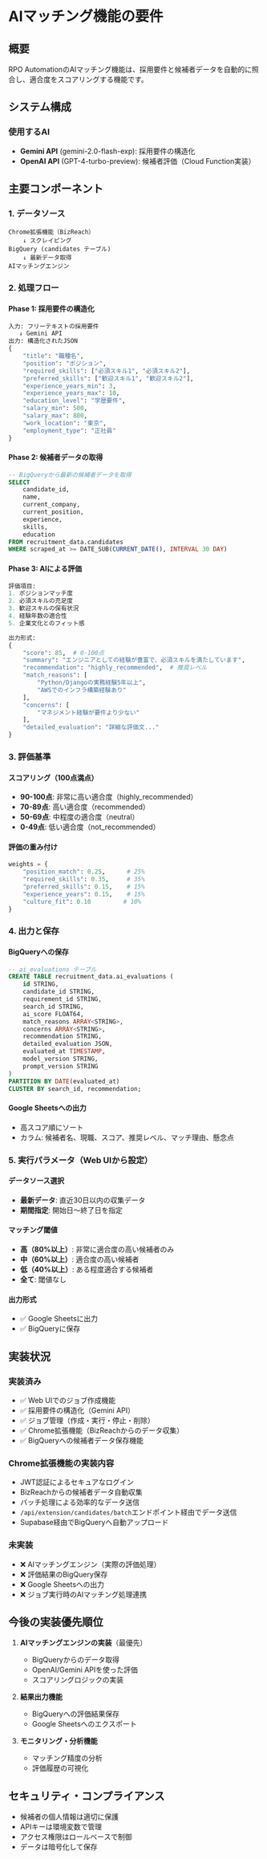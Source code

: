 # AIマッチング機能の要件

## 概要
RPO AutomationのAIマッチング機能は、採用要件と候補者データを自動的に照合し、適合度をスコアリングする機能です。

## システム構成

### 使用するAI
- **Gemini API** (gemini-2.0-flash-exp): 採用要件の構造化
- **OpenAI API** (GPT-4-turbo-preview): 候補者評価（Cloud Function実装）

## 主要コンポーネント

### 1. データソース
```
Chrome拡張機能（BizReach）
    ↓ スクレイピング
BigQuery (candidates テーブル)
    ↓ 最新データ取得
AIマッチングエンジン
```

### 2. 処理フロー

#### Phase 1: 採用要件の構造化
```python
入力: フリーテキストの採用要件
   ↓ Gemini API
出力: 構造化されたJSON
{
    "title": "職種名",
    "position": "ポジション",
    "required_skills": ["必須スキル1", "必須スキル2"],
    "preferred_skills": ["歓迎スキル1", "歓迎スキル2"],
    "experience_years_min": 3,
    "experience_years_max": 10,
    "education_level": "学歴要件",
    "salary_min": 500,
    "salary_max": 800,
    "work_location": "東京",
    "employment_type": "正社員"
}
```

#### Phase 2: 候補者データの取得
```sql
-- BigQueryから最新の候補者データを取得
SELECT 
    candidate_id,
    name,
    current_company,
    current_position,
    experience,
    skills,
    education
FROM recruitment_data.candidates
WHERE scraped_at >= DATE_SUB(CURRENT_DATE(), INTERVAL 30 DAY)
```

#### Phase 3: AIによる評価
```python
評価項目:
1. ポジションマッチ度
2. 必須スキルの充足度
3. 歓迎スキルの保有状況
4. 経験年数の適合性
5. 企業文化とのフィット感

出力形式:
{
    "score": 85,  # 0-100点
    "summary": "エンジニアとしての経験が豊富で、必須スキルを満たしています",
    "recommendation": "highly_recommended",  # 推奨レベル
    "match_reasons": [
        "Python/Djangoの実務経験5年以上",
        "AWSでのインフラ構築経験あり"
    ],
    "concerns": [
        "マネジメント経験が要件より少ない"
    ],
    "detailed_evaluation": "詳細な評価文..."
}
```

### 3. 評価基準

#### スコアリング（100点満点）
- **90-100点**: 非常に高い適合度（highly_recommended）
- **70-89点**: 高い適合度（recommended）
- **50-69点**: 中程度の適合度（neutral）
- **0-49点**: 低い適合度（not_recommended）

#### 評価の重み付け
```python
weights = {
    "position_match": 0.25,      # 25%
    "required_skills": 0.35,     # 35%
    "preferred_skills": 0.15,    # 15%
    "experience_years": 0.15,    # 15%
    "culture_fit": 0.10         # 10%
}
```

### 4. 出力と保存

#### BigQueryへの保存
```sql
-- ai_evaluations テーブル
CREATE TABLE recruitment_data.ai_evaluations (
    id STRING,
    candidate_id STRING,
    requirement_id STRING,
    search_id STRING,
    ai_score FLOAT64,
    match_reasons ARRAY<STRING>,
    concerns ARRAY<STRING>,
    recommendation STRING,
    detailed_evaluation JSON,
    evaluated_at TIMESTAMP,
    model_version STRING,
    prompt_version STRING
)
PARTITION BY DATE(evaluated_at)
CLUSTER BY search_id, recommendation;
```

#### Google Sheetsへの出力
- 高スコア順にソート
- カラム: 候補者名、現職、スコア、推奨レベル、マッチ理由、懸念点

### 5. 実行パラメータ（Web UIから設定）

#### データソース選択
- **最新データ**: 直近30日以内の収集データ
- **期間指定**: 開始日〜終了日を指定

#### マッチング閾値
- **高（80%以上）**: 非常に適合度の高い候補者のみ
- **中（60%以上）**: 適合度の高い候補者
- **低（40%以上）**: ある程度適合する候補者
- **全て**: 閾値なし

#### 出力形式
- ✅ Google Sheetsに出力
- ✅ BigQueryに保存

## 実装状況

### 実装済み
- ✅ Web UIでのジョブ作成機能
- ✅ 採用要件の構造化（Gemini API）
- ✅ ジョブ管理（作成・実行・停止・削除）
- ✅ Chrome拡張機能（BizReachからのデータ収集）
- ✅ BigQueryへの候補者データ保存機能

### Chrome拡張機能の実装内容
- JWT認証によるセキュアなログイン
- BizReachからの候補者データ自動収集
- バッチ処理による効率的なデータ送信
- `/api/extension/candidates/batch`エンドポイント経由でデータ送信
- Supabase経由でBigQueryへ自動アップロード

### 未実装
- ❌ AIマッチングエンジン（実際の評価処理）
- ❌ 評価結果のBigQuery保存
- ❌ Google Sheetsへの出力
- ❌ ジョブ実行時のAIマッチング処理連携

## 今後の実装優先順位

1. **AIマッチングエンジンの実装**（最優先）
   - BigQueryからのデータ取得
   - OpenAI/Gemini APIを使った評価
   - スコアリングロジックの実装

3. **結果出力機能**
   - BigQueryへの評価結果保存
   - Google Sheetsへのエクスポート

4. **モニタリング・分析機能**
   - マッチング精度の分析
   - 評価履歴の可視化

## セキュリティ・コンプライアンス

- 候補者の個人情報は適切に保護
- APIキーは環境変数で管理
- アクセス権限はロールベースで制御
- データは暗号化して保存